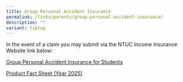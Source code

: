 ```yaml
---
title: Group Personal Accident Insurance
permalink: /links/parents/group-personal-accident-insurance/
description: ""
variant: tiptap
---
```

<p>In the event of a claim you may submit via the NTUC Income Insurance Website
link below:</p>
<p><a href="https://studentgpa.incomegroupins.com.sg/#/dashboard" rel="noopener noreferrer nofollow" target="_blank">Group Personal Accident Insurance for Students</a>
</p>
<p><a href="/files/For parents/product_fact_sheet_year_2025.pdf" rel="noopener nofollow" target="_blank">Product Fact Sheet (Year 2025)</a>
</p>
